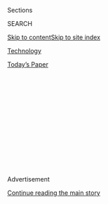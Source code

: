 <div id="app">

<div>

<div>

<div>

<div class="NYTAppHideMasthead css-1q2w90k e1suatyy0">

<div class="section css-ui9rw0 e1suatyy2">

<div class="css-eph4ug er09x8g0">

<div class="css-6n7j50">

</div>

<span class="css-1dv1kvn">Sections</span>

<div class="css-10488qs">

<span class="css-1dv1kvn">SEARCH</span>

</div>

[Skip to content](#site-content)[Skip to site
index](#site-index)

</div>

<div id="masthead-section-label" class="css-1wr3we4 eaxe0e00">

[Technology](https://www.nytimes.com/section/technology)

</div>

<div class="css-10698na e1huz5gh0">

</div>

</div>

<div id="masthead-bar-one" class="section hasLinks css-15hmgas e1csuq9d3">

<div class="css-uqyvli e1csuq9d0">

</div>

<div class="css-1uqjmks e1csuq9d1">

</div>

<div class="css-9e9ivx">

[](https://myaccount.nytimes.com/auth/login?response_type=cookie&client_id=vi)

</div>

<div class="css-1bvtpon e1csuq9d2">

[Today’s
Paper](https://www.nytimes.com/section/todayspaper)

</div>

</div>

</div>

</div>

<div data-aria-hidden="false">

<div id="site-content" data-role="main">

<div>

<div class="css-1aor85t" style="opacity:0.000000001;z-index:-1;visibility:hidden">

<div class="css-1hqnpie">

<div class="css-epjblv">

<span class="css-17xtcya">[Technology](/section/technology)</span><span class="css-x15j1o">|</span><span class="css-fwqvlz">Facebook
Bans Network With ‘Boogaloo’
Ties</span>

</div>

<div class="css-k008qs">

<div class="css-1iwv8en">

<span class="css-18z7m18"></span>

<div>

</div>

</div>

<span class="css-1n6z4y">https://nyti.ms/2YNMjKd</span>

<div class="css-1705lsu">

<div class="css-4xjgmj">

<div class="css-4skfbu" data-role="toolbar" data-aria-label="Social Media Share buttons, Save button, and Comments Panel with current comment count" data-testid="share-tools">

  - 
  - 
  - 
  - 
    
    <div class="css-6n7j50">
    
    </div>

  - 

</div>

</div>

</div>

</div>

</div>

</div>

<div id="NYT_TOP_BANNER_REGION" class="css-13pd83m">

</div>

<div id="top-wrapper" class="css-1sy8kpn">

<div id="top-slug" class="css-l9onyx">

Advertisement

</div>

[Continue reading the main
story](#after-top)

<div class="ad top-wrapper" style="text-align:center;height:100%;display:block;min-height:250px">

<div id="top" class="place-ad" data-position="top" data-size-key="top">

</div>

</div>

<div id="after-top">

</div>

</div>

<div>

<div id="sponsor-wrapper" class="css-1hyfx7x">

<div id="sponsor-slug" class="css-19vbshk">

Supported by

</div>

[Continue reading the main
story](#after-sponsor)

<div id="sponsor" class="ad sponsor-wrapper" style="text-align:center;height:100%;display:block">

</div>

<div id="after-sponsor">

</div>

</div>

<div class="css-186x18t">

</div>

<div class="css-1vkm6nb ehdk2mb0">

# Facebook Bans Network With ‘Boogaloo’ Ties

</div>

The social network said it was designating the antigovernment movement
as a dangerous organization.

<div class="css-79elbk" data-testid="photoviewer-wrapper">

<div class="css-z3e15g" data-testid="photoviewer-wrapper-hidden">

</div>

<div class="css-1a48zt4 ehw59r15" data-testid="photoviewer-children">

![<span class="css-16f3y1r e13ogyst0" data-aria-hidden="true">Members of
the far-right boogaloo movement at a demonstration against the
coronavirus lockdown at the State House in Concord, N.H. People and
groups associated with the movement will be barred from Facebook and
Instagram.</span><span class="css-cnj6d5 e1z0qqy90" itemprop="copyrightHolder"><span class="css-1ly73wi e1tej78p0">Credit...</span><span><span>Michael
Dwyer/Associated
Press</span></span></span>](https://static01.nyt.com/images/2020/06/30/business/30BOOGALOO/merlin_171708825_712949e3-47ef-4ed9-8983-a7e76a212b55-articleLarge.jpg?quality=75&auto=webp&disable=upscale)

</div>

</div>

<div class="css-18e8msd">

<div class="css-vp77d3 epjyd6m0">

<div class="css-1baulvz">

By [<span class="css-1baulvz last-byline" itemprop="name">Davey
Alba</span>](https://www.nytimes.com/by/davey-alba)

</div>

</div>

  - 
    
    <div class="css-ld3wwf e16638kd2">
    
    June 30,
    2020
    
    </div>

  - 
    
    <div class="css-4xjgmj">
    
    <div class="css-d8bdto" data-role="toolbar" data-aria-label="Social Media Share buttons, Save button, and Comments Panel with current comment count" data-testid="share-tools">
    
      - 
      - 
      - 
      - 
        
        <div class="css-6n7j50">
        
        </div>
    
      - 
    
    </div>
    
    </div>

</div>

</div>

<div class="section meteredContent css-1r7ky0e" name="articleBody" itemprop="articleBody">

<div class="css-1fanzo5 StoryBodyCompanionColumn">

<div class="css-53u6y8">

Facebook said on Tuesday that it took down a network of accounts, groups
and pages [connected to an antigovernment
movement](https://about.fb.com/news/2020/06/banning-a-violent-network-in-the-us/)
in the United States that encourages violence.

People and groups associated with the decentralized movement, called
boogaloo, will be banned from Facebook and Instagram, which Facebook
also owns, the company said. Facebook said it had removed 220 Facebook
accounts, 95 Instagram accounts, 28 pages and 106 groups as a result of
the decision. It is also designating boogaloo as a dangerous
organization on the social network, meaning it shares the same
classification as terrorist activity, organized hate and large-scale
criminal organizations on Facebook.

As a result, Facebook said it would ban people and organizations linked
to boogaloo, and remove content that praises, supports and represents
the movement.

The boogaloo network promoted “violence against civilians, law
enforcement, and government officials and institutions,” the company
wrote in a blog post. “Members of this network seek to recruit others
within the broader boogaloo movement, sharing the same content online
and adopting the same offline appearance as others in the movement to do
so.”

</div>

</div>

<div class="css-1fanzo5 StoryBodyCompanionColumn">

<div class="css-53u6y8">

The decision is the latest in a flurry of recent moves by tech companies
to tighten the speech allowed on their popular services and more
aggressively police extreme movements. The issue has become more
pronounced in recent weeks after the [death of George
Floyd](https://www.nytimes.com/2020/05/31/us/george-floyd-investigation.html),
a Black man in Minneapolis who was killed in police custody last month.
The killing set off major protests across the country demanding changes
to police departments and the treatment of Black people more broadly.

On Monday, [Reddit
said](https://www.nytimes.com/2020/06/29/technology/reddit-hate-speech.html)
it was banning roughly 2,000 communities from across the political
spectrum that attacked people or regularly engaged in hate speech,
including “r/The\_Donald,” a community devoted to President Trump.
YouTube said it barred six channels for violating its policies,
including those of two prominent white supremacists, David Duke and
Richard Spencer.

Facebook’s changes have so far largely focused on the boogaloo movement
and white supremacy hate groups. [In
May](https://www.reuters.com/article/us-facebook-boogaloo/facebook-moves-to-limit-spread-of-boogaloo-groups-after-charges-idUSKBN23C011),
Facebook said it updated its policies to ban the use of “boogaloo” and
related terms when used in posts that contain depictions of armed
violence. The company said it had identified and removed over 800 posts
tied to boogaloo over the past two months because they defied its
[Violence and Incitement
policy](https://www.facebook.com/communitystandards/credible_violence),
and that it did not recommend pages and groups referencing the movement
to others on the social network. This month, the company said that it
had
[removed](https://www.nytimes.com/aponline/2020/06/17/business/ap-us-america-protests-facebook-hate-groups.html)
two networks of accounts connected to white supremacy groups that
encouraged real-world violence.

Followers of the boogaloo movement seek to exploit public unrest to
incite a race war that will bring about a new government. Its adherents
are usually staunch defenders of the Second Amendment, and some use Nazi
iconography and its extremist symbols, according to organizations that
track hate groups.

“Boogaloo” is a pop culture reference derived from a 1984 movie called
“Breakin’ 2: Electric Boogaloo” that became a cult classic. Online, it
has been connected to what some consider sarcastic and humorous memes,
as well as with occasional physical violence and militaristic shows of
force.

</div>

</div>

<div class="css-1fanzo5 StoryBodyCompanionColumn">

<div class="css-53u6y8">

In June, the Federal Bureau of Investigation
[arrested](https://www.nytimes.com/2020/06/11/us/antifa-protests-george-floyd.html)
three men in Nevada who called themselves members of the boogaloo
movement, accusing them of trying to incite violence at an anti-police
protest in Las Vegas. In May, police officers in Denver seized three
assault rifles, magazines, several bulletproof vests and other military
equipment from the car trunk of a self-identified boogaloo follower who
was headed to a Black Lives Matter protest — and had previously
live-streamed his support for armed confrontations with the police.

In addition to the boogaloo network, Facebook said it would also remove
400 public and private groups and more than a hundred pages that also
violate its [Dangerous Individuals and Organizations
policy](https://www.facebook.com/communitystandards/dangerous_individuals_organizations).
Alex Stamos, director of the Stanford Internet Observatory and the
former chief security officer at Facebook, said the company’s dangerous
organizations policy came out of the fight to kick the terrorist group
ISIS off social media.

Facebook said it would continue to identify and remove attempts by
members of the boogaloo movement to return to the social network.

Graham Brookie, director of the Atlantic Council’s Digital Forensic
Research Lab, which studies disinformation, applauded Facebook’s
crackdown on Tuesday.

“The Dangerous Individuals policy at Facebook mirrors the language of
law enforcement, and meets a high threshold of online harms that lead to
direct action in the real world,” Mr. Brookie said. “Limiting the online
conversation that leads to that action is a good thing and a public
safety issue.”

Emerson Brooking, a resident fellow at the Atlantic Council’s Digital
Forensic Research Lab, said that deciding which posts linked to the
boogaloo movement could stay up and what should be taken down had always
been “a content moderation nightmare” for social networks.

“Many adherents can claim, truthfully, that they do not engage in
violence or advocate for white nationalism,” he said. “As a result, it
has evaded content moderation policies for several months.” With its
announcement, he said, Facebook demonstrated an understanding of how
harmful the boogaloo movement was.

</div>

</div>

<div class="css-1fanzo5 StoryBodyCompanionColumn">

<div class="css-53u6y8">

But Mr. Stamos said the decentralized nature of the movement and its
tendency to use irony and euphemism in posts could make continued
enforcement difficult.

“Deciding who is actually a boogaloo member now that they are motivated
to obfuscate their allegiances will be a huge, ongoing challenge,” Mr.
Stamos said.

</div>

</div>

<div>

</div>

</div>

<div>

</div>

<div>

</div>

<div>

</div>

<div>

<div id="bottom-wrapper" class="css-1ede5it">

<div id="bottom-slug" class="css-l9onyx">

Advertisement

</div>

[Continue reading the main
story](#after-bottom)

<div id="bottom" class="ad bottom-wrapper" style="text-align:center;height:100%;display:block;min-height:90px">

</div>

<div id="after-bottom">

</div>

</div>

</div>

</div>

</div>

## Site Index

<div>

</div>

## Site Information Navigation

  - [© <span>2020</span> <span>The New York Times
    Company</span>](https://help.nytimes.com/hc/en-us/articles/115014792127-Copyright-notice)

<!-- end list -->

  - [NYTCo](https://www.nytco.com/)
  - [Contact
    Us](https://help.nytimes.com/hc/en-us/articles/115015385887-Contact-Us)
  - [Work with us](https://www.nytco.com/careers/)
  - [Advertise](https://nytmediakit.com/)
  - [T Brand Studio](http://www.tbrandstudio.com/)
  - [Your Ad
    Choices](https://www.nytimes.com/privacy/cookie-policy#how-do-i-manage-trackers)
  - [Privacy](https://www.nytimes.com/privacy)
  - [Terms of
    Service](https://help.nytimes.com/hc/en-us/articles/115014893428-Terms-of-service)
  - [Terms of
    Sale](https://help.nytimes.com/hc/en-us/articles/115014893968-Terms-of-sale)
  - [Site
    Map](https://spiderbites.nytimes.com)
  - [Help](https://help.nytimes.com/hc/en-us)
  - [Subscriptions](https://www.nytimes.com/subscription?campaignId=37WXW)

</div>

</div>

</div>

</div>
